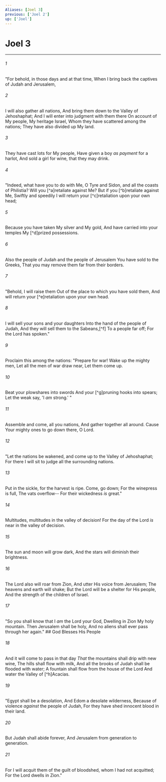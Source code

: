 ```yaml
---
Aliases: [Joel 3]
previous: ['Joel 2']
up: ['Joel']
---
```

# Joel 3

***


###### 1 
"For behold, in those days and at that time, When I bring back the captives of Judah and Jerusalem, 

###### 2 
I will also gather all nations, And bring them down to the Valley of Jehoshaphat; And I will enter into judgment with them there On account of My people, My heritage Israel, Whom they have scattered among the nations; They have also divided up My land. 

###### 3 
They have cast lots for My people, Have given a boy _as payment_ for a harlot, And sold a girl for wine, that they may drink. 

###### 4 
"Indeed, what have you to do with Me, O Tyre and Sidon, and all the coasts of Philistia? Will you [^a]retaliate against Me? But if you [^b]retaliate against Me, Swiftly and speedily I will return your [^c]retaliation upon your own head; 

###### 5 
Because you have taken My silver and My gold, And have carried into your temples My [^d]prized possessions. 

###### 6 
Also the people of Judah and the people of Jerusalem You have sold to the Greeks, That you may remove them far from their borders. 

###### 7 
"Behold, I will raise them Out of the place to which you have sold them, And will return your [^e]retaliation upon your own head. 

###### 8 
I will sell your sons and your daughters Into the hand of the people of Judah, And they will sell them to the Sabeans,[^f] To a people far off; For the Lord has spoken." 

###### 9 
Proclaim this among the nations: "Prepare for war! Wake up the mighty men, Let all the men of war draw near, Let them come up. 

###### 10 
Beat your plowshares into swords And your [^g]pruning hooks into spears; Let the weak say, 'I _am_ strong.' " 

###### 11 
Assemble and come, all you nations, And gather together all around. Cause Your mighty ones to go down there, O Lord. 

###### 12 
"Let the nations be wakened, and come up to the Valley of Jehoshaphat; For there I will sit to judge all the surrounding nations. 

###### 13 
Put in the sickle, for the harvest is ripe. Come, go down; For the winepress is full, The vats overflow-- For their wickedness _is_ great." 

###### 14 
Multitudes, multitudes in the valley of decision! For the day of the Lord _is_ near in the valley of decision. 

###### 15 
The sun and moon will grow dark, And the stars will diminish their brightness. 

###### 16 
The Lord also will roar from Zion, And utter His voice from Jerusalem; The heavens and earth will shake; But the Lord will be a shelter for His people, And the strength of the children of Israel. 

###### 17 
"So you shall know that I _am_ the Lord your God, Dwelling in Zion My holy mountain. Then Jerusalem shall be holy, And no aliens shall ever pass through her again." ## God Blesses His People 

###### 18 
And it will come to pass in that day _That_ the mountains shall drip with new wine, The hills shall flow with milk, And all the brooks of Judah shall be flooded with water; A fountain shall flow from the house of the Lord And water the Valley of [^h]Acacias. 

###### 19 
"Egypt shall be a desolation, And Edom a desolate wilderness, Because of violence _against_ the people of Judah, For they have shed innocent blood in their land. 

###### 20 
But Judah shall abide forever, And Jerusalem from generation to generation. 

###### 21 
For I will acquit them of the guilt of bloodshed, whom I had not acquitted; For the Lord dwells in Zion."
